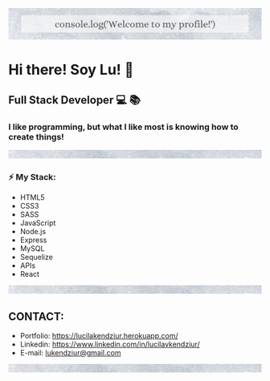 ![Banner Image](/image/banner2.png)

# Hi there! Soy Lu! :wave:
## Full Stack Developer :computer: :books:

### I like programming, but what I like most is knowing how to create things!

![Banner Image](/image/small-banner.png)
### :zap: My Stack:
* HTML5
* CSS3
* SASS       
* JavaScript
* Node.js
* Express
* MySQL
* Sequelize
* APIs 
* React


![Banner Image](/image/small-banner.png)


## CONTACT:
* Portfolio: https://lucilakendziur.herokuapp.com/
* Linkedin: https://www.linkedin.com/in/lucilavkendziur/
* E-mail: lukendziur@gmail.com

![Banner Image](/image/small-banner.png)












